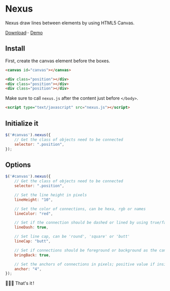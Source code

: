 # Nexus
Nexus draw lines between elements by using HTML5 Canvas.

[Download](https://raw.githubusercontent.com/brunolandowski/nexus/master/nexus.js)⋅⋅
[Demo](https://jsfiddle.net/brunolandowski/o0z4L11n/)
## Install
First, create the canvas element before the boxes.
```HTML 
<canvas id="canvas"></canvas>

<div class="position"></div>
<div class="position"></div>
<div class="position"></div>
```
Make sure to call `nexus.js` after the content just before `</body>`.
```HTML
<script type="text/javascript" src="nexus.js"></script>
```

## Initialize it
```JavaScript
$('#canvas').nexus({
	// Get the class of objects need to be connected
	selector: ".position",
});		
```
## Options
```JavaScript
$('#canvas').nexus({
	// Get the class of objects need to be connected
	selector: ".position",

	// Set the line height in pixels
    lineHeight: "10", 

    // Set the color of connections, can be hexa, rgb or names
    lineColor: "red", 

    // Set if the connection should be dashed or lined by using true/false
    lineDash: true, 

    // Set line cap, can be 'round', 'square' or 'butt'
	lineCap: "butt",

	// Set if connections should be foreground or background as the canvas and boxes will overlap
    bringBack: true,

    // Set the anchors of connections in pixels; positive value if inside the boxes, negative if outside 
    anchor: "4", 
});
```
:palm_tree::palm_tree::palm_tree: That's it&#8239;!
